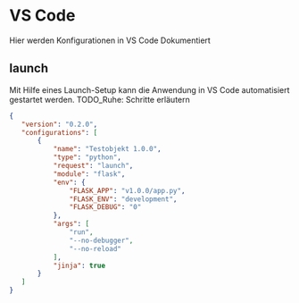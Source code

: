 # VS Code

Hier werden Konfigurationen in VS Code Dokumentiert

## launch

Mit Hilfe eines Launch-Setup kann die Anwendung in VS Code automatisiert gestartet werden.
TODO_Ruhe: Schritte erläutern

 ```JSON
 {
    "version": "0.2.0",
    "configurations": [
        {
            "name": "Testobjekt 1.0.0",
            "type": "python",
            "request": "launch",
            "module": "flask",
            "env": {
                "FLASK_APP": "v1.0.0/app.py",
                "FLASK_ENV": "development",
                "FLASK_DEBUG": "0"
            },
            "args": [
                "run",
                "--no-debugger",
                "--no-reload"
            ],
            "jinja": true
        }
    ]
}
 ```
